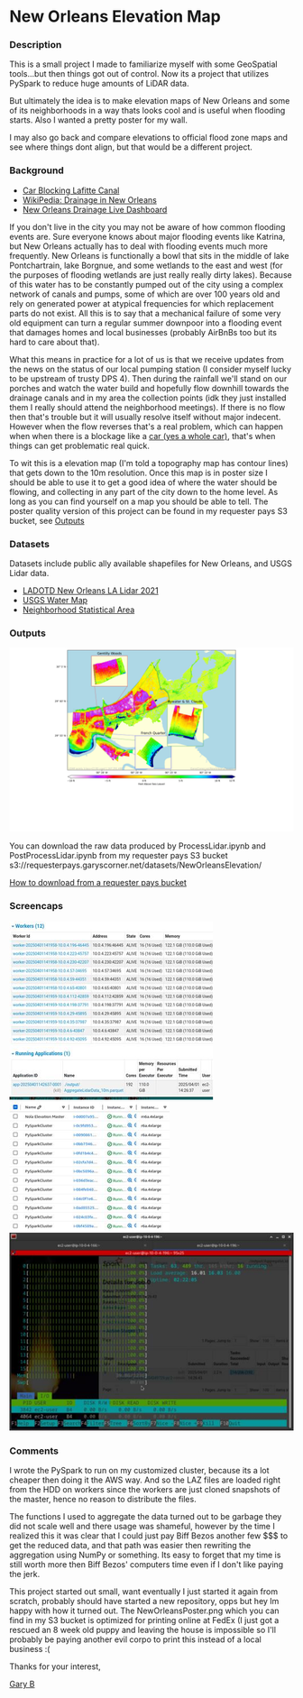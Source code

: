 # New Orleans Elevation Map


### Description

This is a small project I made to familiarize myself with some GeoSpatial tools...but then things got out of control. Now its a project that utilizes PySpark to reduce huge amounts of LiDAR data. 

But ultimately the idea is to make elevation maps of New Orleans and some of its neighborhoods in a way thats looks cool and is useful when flooding starts. Also I wanted a pretty poster for my wall.

I may also go back and compare elevations to official flood zone maps and see where things dont align, but that would be a different project.


### Background

* [Car Blocking Lafitte Canal](https://www.wdsu.com/article/s-wb-atleast-one-car-found-underground-blocking-lafitte-canal/28775794)
* [WikiPedia: Drainage in New Orleans](https://en.wikipedia.org/wiki/Drainage_in_New_Orleans)
* [New Orleans Drainage Live Dashboard](https://www.swbno.org/Stormwater/Overview)

If you don't live in the city you may not be aware of how common flooding events are.  Sure everyone knows about major flooding events like Katrina, but New Orleans actually has to deal with flooding events much more frequently.  New Orleans is functionally a bowl that sits in the middle of lake Pontchartrain, lake Borgnue, and some wetlands to the east and west (for the purposes of flooding wetlands are just really really dirty lakes).  Because of this water has to be constantly pumped out of the city using a complex network of canals and pumps, some of which are over 100 years old and rely on generated power at atypical frequencies for which replacement parts do not exist.  All this is to say that a mechanical failure of some very old equipment can turn a regular summer downpoor into a flooding event that damages homes and local businesses (probably AirBnBs too but its hard to care about that).

What this means in practice for a lot of us is that we receive updates from the news on the status of our local pumping station (I consider myself lucky to be upstream of trusty DPS 4). Then during the rainfall we'll stand on our porches and watch the water build and hopefully flow downhill towards the drainage canals and in my area the collection points (idk they just installed them I really should attend the neighborhood meetings). If there is no flow then that's trouble but it will usually resolve itself without major indecent. However when the flow reverses that's a real problem, which can happen when when there is a blockage like a [car (yes a whole car)](https://www.wdsu.com/article/s-wb-atleast-one-car-found-underground-blocking-lafitte-canal/28775794), that's when things can get problematic real quick.

To wit this is a elevation map (I'm told a topography map has contour lines) that gets down to the 10m resolution.  Once this map is in poster size I should be able to use it to get a good idea of where the water should be flowing, and collecting in any part of the city down to the home level.  As long as you can find yourself on a map you should be able to tell.  The poster quality version of this project can be found in my requester pays S3 bucket, see [Outputs](#Outputs)


### Datasets

Datasets include public ally available shapefiles for New Orleans, and USGS Lidar data.

* [LADOTD New Orleans LA Lidar 2021](https://rockyweb.usgs.gov/vdelivery/Datasets/Staged/Elevation/metadata/LA_2021GreaterNewOrleans_C22/LA_2021GNO_1_C22/reports/LADOTD_New_Orleans_Lidar_LidarMappingReport.pdf)
* [USGS Water Map](https://pubs.usgs.gov/of/1998/of98-805/lpdata/arcview/water.zip)
* [Neighborhood Statistical Area](https://data.nola.gov/dataset/Neighborhood-Statistical-Area/exvn-jeh2/about_data)


### Outputs

![New Orleans 10m Elevation Map](output/NewOrleans10m.jpg)

You can download the raw data produced by ProcessLidar.ipynb and PostProcessLidar.ipynb from my requester pays S3 bucket s3://requesterpays.garyscorner.net/datasets/NewOrleansElevation/

[How to download from a requester pays bucket](https://docs.aws.amazon.com/AmazonS3/latest/userguide/ObjectsinRequesterPaysBuckets.html)


### Screencaps

![Spark Cluster](SparkMaster_Cluster.jpg)
![AWS Spark Cluster](AWS_EC2_Cluster.jpg)
![Spark Worker htop](SparkWorker_htop.jpg)


### Comments

I wrote the PySpark to run on my customized cluster, because its a lot cheaper then doing it the AWS way. And so the LAZ files are loaded right from the HDD on workers since the workers are just cloned snapshots of the master, hence no reason to distribute the files.

The functions I used to aggregate the data turned out to be garbage they did not scale well and there usage was shameful, however by the time I realized this it was clear that I could just pay Biff Bezos another few $$$ to get the reduced data, and that path was easier then rewriting the aggregation using NumPy or something. Its easy to forget that my time is still worth more then Biff Bezos' computers time even if I don't like paying the jerk.

This project started out small, want eventually I just started it again from scratch, probably should have started a new repository, opps but hey Im happy with how it turned out.
The NewOrleansPoster.png which you can find in my S3 bucket is optimized for printing online at FedEx (I just got a rescued an 8 week old puppy and leaving the house is impossible so I'll probably be paying another evil corpo to print this instead of a local business :(


Thanks for your interest, 

[Gary B](mailto:Gary@GarysCorner.net)
